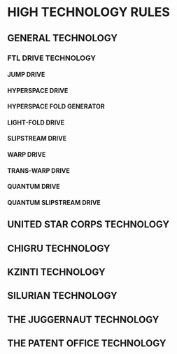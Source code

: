 # HIGH TECHNOLOGY RULES

## GENERAL TECHNOLOGY

### FTL DRIVE TECHNOLOGY

#### JUMP DRIVE

#### HYPERSPACE DRIVE

#### HYPERSPACE FOLD GENERATOR

#### LIGHT-FOLD DRIVE

#### SLIPSTREAM DRIVE

#### WARP DRIVE

#### TRANS-WARP DRIVE

#### QUANTUM DRIVE

#### QUANTUM SLIPSTREAM DRIVE

## UNITED STAR CORPS TECHNOLOGY

## CHIGRU TECHNOLOGY

## KZINTI TECHNOLOGY

## SILURIAN TECHNOLOGY

## THE JUGGERNAUT TECHNOLOGY

## THE PATENT OFFICE TECHNOLOGY

